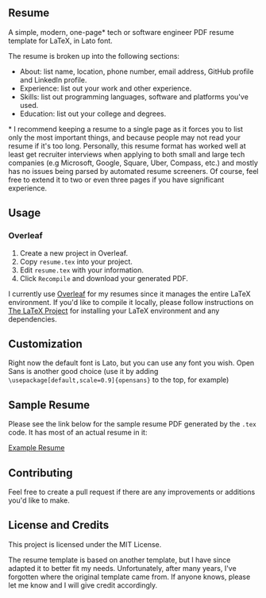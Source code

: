 ## Resume

A simple, modern, one-page* tech or software engineer PDF resume template for LaTeX, in Lato font.

The resume is broken up into the following sections:

* About: list name, location, phone number, email address, GitHub profile and LinkedIn profile.
* Experience: list out your work and other experience.
* Skills: list out programming languages, software and platforms you've used.
* Education: list out your college and degrees.

\* I recommend keeping a resume to a single page as it forces you to list only the most important things, and because people may not read your resume if it's too long. Personally, this resume format has worked well at least get recruiter interviews when applying to both small and large tech companies (e.g Microsoft, Google, Square, Uber, Compass, etc.) and mostly has no issues being parsed by automated resume screeners. Of course, feel free to extend it to two or even three pages if you have significant experience.

## Usage

### Overleaf

1. Create a new project in Overleaf.
2. Copy `resume.tex` into your project.
3. Edit `resume.tex` with your information.
4. Click `Recompile` and download your generated PDF.

I currently use [Overleaf](https://www.overleaf.com/) for my resumes since it manages the entire LaTeX environment. If you'd like to compile it locally, please follow instructions on [The LaTeX Project](https://www.latex-project.org/get/) for installing your LaTeX environment and any dependencies.

## Customization

Right now the default font is Lato, but you can use any font you wish. Open Sans is another good choice (use it by adding `\usepackage[default,scale=0.9]{opensans}` to the top, for example)

## Sample Resume

Please see the link below for the sample resume PDF generated by the `.tex` code. It has most of an actual resume in it:

[Example Resume](https://github.com/dphang/resume/blob/master/resume-example.pdf)

## Contributing

Feel free to create a pull request if there are any improvements or additions you'd like to make.

## License and Credits

This project is licensed under the MIT License.

The resume template is based on another template, but I have since adapted it to better fit my needs. Unfortunately, after many years, I've forgotten where the original template came from. If anyone knows, please let me know and I will give credit accordingly.
